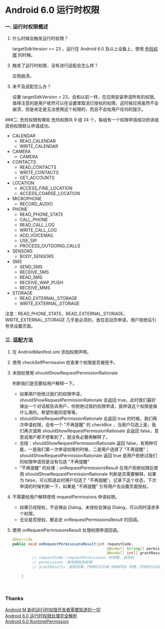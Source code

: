 # Android 6.0 运行时权限

### 一. 运行时权限概述

1. 什么时候会触发运行时权限？

   targetSdkVersion >= 23 ，运行在 Android 6.0 及以上设备上，使用 [危险权限](https://developer.android.com/guide/topics/security/permissions.html#perm-groups) 的时候。

2. 触发了运行时权限，没有进行适配会怎么样？

   应用崩溃。

3. 来不及适配怎么办？

   设置 targetSdkVersion < 23，会和以前一样，在应用安装申请所有的权限。值得注意的是用户依然可以在设置里取消已授权的权限，这时候应用虽然不会崩溃，但是肯定是无法使用这个权限的，而且不会给用户任何的提示。

###二. 危险权限有哪些
危险权限共 9 组 24 个，每组有一个权限申请成功则该组其他权限默认申请成功。

- CALENDAR	 
    - READ_CALENDAR    
    - WRITE_CALENDAR 
- CAMERA	
    - CAMERA
- CONTACTS	
    - READ_CONTACTS
    - WRITE_CONTACTS
    - GET_ACCOUNTS
- LOCATION	
    - ACCESS_FINE_LOCATION
    - ACCESS_COARSE_LOCATION
- MICROPHONE	
    - RECORD_AUDIO
- PHONE	
    - READ_PHONE_STATE
    - CALL_PHONE
    - READ_CALL_LOG
    - WRITE_CALL_LOG
    - ADD_VOICEMAIL
    - USE_SIP
    - PROCESS_OUTGOING_CALLS
- SENSORS	
    - BODY_SENSORS
- SMS	
    - SEND_SMS
    - RECEIVE_SMS
    - READ_SMS
    - RECEIVE_WAP_PUSH
    - RECEIVE_MMS
- STORAGE	
    - READ_EXTERNAL_STORAGE
    - WRITE_EXTERNAL_STORAGE

注意：READ_PHONE_STATE、READ_EXTERNAL_STORAGE、WRITE_EXTERNAL_STORAGE 几乎是必须的，放在启动页申请，用户拒绝后引导至设置页面。

### 三. 适配方法

1. 在 AndroidManifest.xml 添加权限声明。

2. 使用 checkSelfPermission 检查某个权限是否被授予。

3. 未授权使用 shouldShowRequestPermissionRationale

   判断我们是否要给用户解释一下。

   - 如果用户拒绝过我们的权限申请，shouldShowRequestPermissionRationale 会返回 true。此时我们最好弹出一个对话框告诉用户，你拒绝过我的权限申请，我申请这个权限是做什么用的，希望你能同意等等。
   - shouldShowRequestPermissionRationale 会返回 true 的时候，我们再次申请权限，会有一个 "不再提醒" 的 checkBox ，当用户勾选上是，我们再次调用 shouldShowRequestPermissionRationale 会返回 false，意思说用户都不想看到了，就没有必要再解释了。
   - 总结：shouldShowRequestPermissionRationale 返回 false，有两种可能，一是我们第一次申请权限的时候，二是用户选择了 "不再提醒"；shouldShowRequestPermissionRationale 返回 true 是用户拒绝过我们的权限申请但是没有勾选 "不再提醒"
   - "不再提醒" 的处理：onRequestPermissionsResult 在用户拒绝权限后使用 shouldShowRequestPermissionRationale 判断是否需要解释，如果为 false，可以知道此时用户勾选了 "不再提醒"。记录下这个状态，下次申请的时候判断一下，如果是 "不再提醒" 引导用户去设置页面授权。

4. 不需要给用户解释使用 requestPermissions 申请权限。

   - 如果已经授权，不会弹出 Dialog，未授权会弹出 Dialog，可以同时请求多个权限。
   - 无论是否授权，都会走 onRequestPermissionsResult 的回调。

5. 使用 onRequestPermissionsResult 处理权限申请回调。

   ```java
   @Override
   public void onRequestPermissionsResult(int requestCode,
                                              @NonNull String[] permissions,
                                              @NonNull int[] grantResults) {
     		// requestCode：requestPermissions 的参数，请求码
     		// permissions：请求授权的权限
     		// grantResults：授权结果，PERMISSION_GRANTED 同意，PERMISSION_DENIED 拒绝
           
       }
   ```

   ​



### Thanks

[Android M 新的运行时权限开发者需要知道的一切](http://jijiaxin89.com/2015/08/30/Android-s-Runtime-Permission/)       
[Android 6.0 运行时权限处理完全解析](http://blog.csdn.net/lmj623565791/article/details/50709663)      
[Android 6.0 RuntimePermission](http://wuxiaolong.me/2016/02/04/RuntimePermission/)

